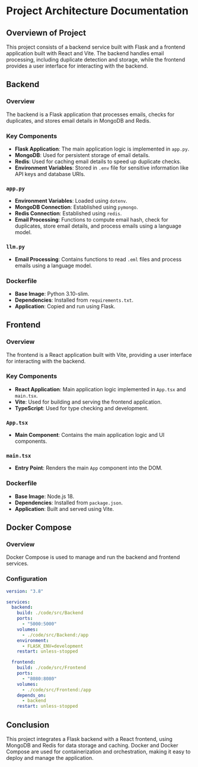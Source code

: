 # Project Architecture Documentation

## Overviewn of Project

This project consists of a backend service built with Flask and a frontend application built with React and Vite. The backend handles email processing, including duplicate detection and storage, while the frontend provides a user interface for interacting with the backend.



## Backend

### Overview

The backend is a Flask application that processes emails, checks for duplicates, and stores email details in MongoDB and Redis.

### Key Components

- **Flask Application**: The main application logic is implemented in `app.py`.
- **MongoDB**: Used for persistent storage of email details.
- **Redis**: Used for caching email details to speed up duplicate checks.
- **Environment Variables**: Stored in `.env` file for sensitive information like API keys and database URIs.

### `app.py`

- **Environment Variables**: Loaded using `dotenv`.
- **MongoDB Connection**: Established using `pymongo`.
- **Redis Connection**: Established using `redis`.
- **Email Processing**: Functions to compute email hash, check for duplicates, store email details, and process emails using a language model.

### `llm.py`

- **Email Processing**: Contains functions to read `.eml` files and process emails using a language model.

### Dockerfile

- **Base Image**: Python 3.10-slim.
- **Dependencies**: Installed from `requirements.txt`.
- **Application**: Copied and run using Flask.

## Frontend

### Overview

The frontend is a React application built with Vite, providing a user interface for interacting with the backend.

### Key Components

- **React Application**: Main application logic implemented in `App.tsx` and `main.tsx`.
- **Vite**: Used for building and serving the frontend application.
- **TypeScript**: Used for type checking and development.


### `App.tsx`

- **Main Component**: Contains the main application logic and UI components.

### `main.tsx`

- **Entry Point**: Renders the main `App` component into the DOM.

### Dockerfile

- **Base Image**: Node.js 18.
- **Dependencies**: Installed from `package.json`.
- **Application**: Built and served using Vite.

## Docker Compose

### Overview

Docker Compose is used to manage and run the backend and frontend services.

### Configuration

```yaml
version: "3.8"

services:
  backend:
    build: ./code/src/Backend
    ports:
      - "5000:5000"
    volumes:
      - ./code/src/Backend:/app
    environment:
      - FLASK_ENV=development
    restart: unless-stopped

  frontend:
    build: ./code/src/Frontend
    ports:
      - "8080:8080"
    volumes:
      - ./code/src/Frontend:/app
    depends_on:
      - backend
    restart: unless-stopped
```

## Conclusion

This project integrates a Flask backend with a React frontend, using MongoDB and Redis for data storage and caching. Docker and Docker Compose are used for containerization and orchestration, making it easy to deploy and manage the application.